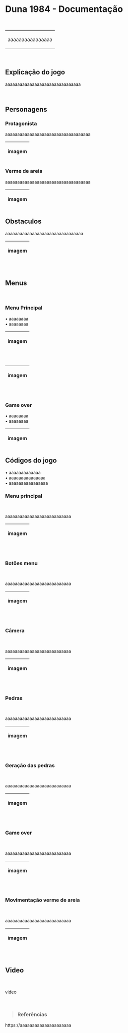 # Duna 1984 - Documentação
<br>
<table>
  <tr>
    <td>
     <p> aaaaaaaaaaaaaaaa </p>
    </td>
  </tr>
</table>
<br>

## Explicação do jogo 

<p>
  aaaaaaaaaaaaaaaaaaaaaaaaaaaaaaa
  </p>
  <br>

## Personagens

### Protagonista

<p>  aaaaaaaaaaaaaaaaaaaaaaaaaaaaaaaaaaa
 <table>
<thead>
  <th>

  imagem

  </th>
</thead>
</table>
  
### Verme de areia

<p>  aaaaaaaaaaaaaaaaaaaaaaaaaaaaaaaaaaa
 <table>
<thead>
  <th>

  imagem

  </th>
</thead>
</table>

## Obstaculos
<p> aaaaaaaaaaaaaaaaaaaaaaaaaaaaaaaa
   <table>
<thead>
  <th>

  imagem

  </th>
</thead>
</table>
	
</p>
<br>

##  Menus
<br>

### Menu Principal
 •	aaaaaaaa
<br>
 •  aaaaaaaa
<table>
<thead>
<th>
	  
imagem

</th>
</thead>
</table>
<br>
<table>
<thead>
<th>
	  
imagem

</th>
</thead>
</table>
<br>

### Game over

 •	aaaaaaaa
<br>
 •  aaaaaaaa
<table>
<thead>
<th>
	  
imagem

</th>
</thead>
</table>

## Códigos do jogo

 •	aaaaaaaaaaaaa
<br>
 •	aaaaaaaaaaaaaaa
<br>
 •	aaaaaaaaaaaaaaaa

 ### Menu principal
<br>

aaaaaaaaaaaaaaaaaaaaaaaaaaa

 <table>
<thead>
  <th>
	  
imagem

</th>
</thead>
</table>
<br>

### Botões menu
<br>

aaaaaaaaaaaaaaaaaaaaaaaaaaa

 <table>
<thead>
  <th>
	  
imagem

</th>
</thead>
</table>
<br>

### Câmera
<br>

aaaaaaaaaaaaaaaaaaaaaaaaaaa

 <table>
<thead>
  <th>
	  
imagem

</th>
</thead>
</table>
<br>

### Pedras
<br>

aaaaaaaaaaaaaaaaaaaaaaaaaaa

 <table>
<thead>
  <th>
	  
imagem

</th>
</thead>
</table>
<br>

### Geração das pedras
<br>

aaaaaaaaaaaaaaaaaaaaaaaaaaa

 <table>
<thead>
  <th>
	  
imagem

</th>
</thead>
</table>
<br>


 ### Game over
<br>

aaaaaaaaaaaaaaaaaaaaaaaaaaa

 <table>
<thead>
  <th>
	  
imagem

</th>
</thead>
</table>
<br>

 ### Movimentação verme de areia
<br>

aaaaaaaaaaaaaaaaaaaaaaaaaaa

 <table>
<thead>
  <th>
	  
imagem

</th>
</thead>
</table>
<br>


## Video
<br>

video

<br>

> ### Referências

https://aaaaaaaaaaaaaaaaaaaaa
